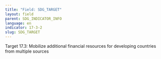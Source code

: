 ```yaml
---
title: "Field: SDG_TARGET"
layout: field
parent: SDG_INDICATOR_INFO
language: en
indicator: 17-3-2
slug: SDG_TARGET
---
```

Target 17.3: Mobilize additional financial resources for developing countries from multiple sources